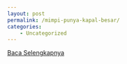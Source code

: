 ```yaml
---
layout: post
permalink: /mimpi-punya-kapal-besar/
categories:
    - Uncategorized
---
```


[Baca Selengkapnya](/10)